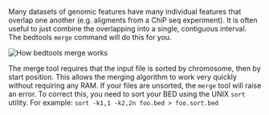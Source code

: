 <script>
import Image from "$components/Image.svelte";
</script>

Many datasets of genomic features have many individual features that overlap one another (e.g. aligments from a ChiP seq experiment). It is often useful to just combine the overlapping into a single, contiguous interval. The bedtools `merge` command will do this for you.

<Image alt="How bedtools merge works" src="https://bedtools.readthedocs.io/en/latest/_images/merge-glyph.png" />

The merge tool requires that the input file is sorted by chromosome, then by start position. This allows the merging algorithm to work very quickly without requiring any RAM. If your files are unsorted, the `merge` tool will raise an error. To correct this, you need to sort your BED using the UNIX `sort` utility. For example: `sort -k1,1 -k2,2n foo.bed > foo.sort.bed`
